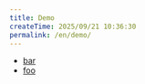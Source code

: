 ```yaml
---
title: Demo
createTime: 2025/09/21 10:36:30
permalink: /en/demo/
---
```


- [bar](./bar.md)
- [foo](./foo.md)
